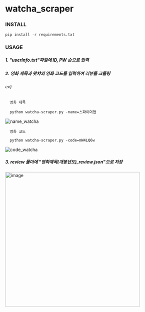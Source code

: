 # watcha_scraper

### INSTALL

  
    pip install -r requirements.txt



### USAGE


  ##### 1. "userInfo.txt"파일에 ID, PW 순으로 입력


  ##### 2. 영화 제목과 왓챠의 영화 코드를 입력하여 리뷰를 크롤링


  ###### ex)


      영화 제목

      python watcha-scraper.py -name=스파이더맨

  ![name_watcha](https://user-images.githubusercontent.com/22663614/73133004-28964500-4066-11ea-9378-f59dbd911854.gif)




      영화 코드

      python watcha-scraper.py -code=mW4LQ6w

  ![code_watcha](https://user-images.githubusercontent.com/22663614/73133008-35b33400-4066-11ea-9cb2-0e86ed4d7f32.gif)



  ##### 3. review 폴더에 "영화제목(개봉년도)_review.json"으로 저장


  <img width="430" alt="image" src="https://user-images.githubusercontent.com/22663614/73132023-6ee4a780-4058-11ea-9afd-194c61aa15e4.png">
